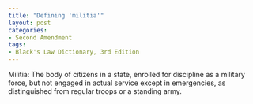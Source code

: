 ```yaml
---
title: "Defining 'militia'"
layout: post
categories:
- Second Amendment
tags:
- Black's Law Dictionary, 3rd Edition
---
```


Militia: The body of citizens in a state, enrolled for discipline as a military force, but not engaged in actual service except in emergencies, as distinguished from regular troops or a standing army.
